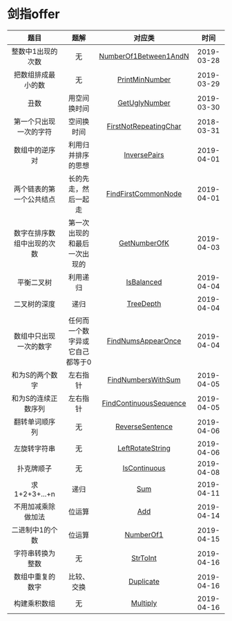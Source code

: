 # 剑指offer

|题目|题解|对应类|时间|
|:---:|:---:|:----:|:---:|
|整数中1出现的次数|无|[NumberOf1Between1AndN](NumberOf1Between1AndN.java)|2019-03-28|
|把数组排成最小的数|无|[PrintMinNumber](PrintMinNumber.java)|2019-03-29|
|丑数|用空间换时间|[GetUglyNumber](GetUglyNumber.java)|2019-03-30|
|第一个只出现一次的字符|空间换时间|[FirstNotRepeatingChar](FirstNotRepeatingChar.java)|2018-03-31|
|数组中的逆序对|利用归并排序的思想|[InversePairs](InversePairs.java)|2019-04-01|
|两个链表的第一个公共结点|长的先走，然后一起走|[FindFirstCommonNode](FindFirstCommonNode.java)|2019-04-01|
|数字在排序数组中出现的次数|第一次出现的和最后一次出现的|[GetNumberOfK](GetNumberOfK.java)|2019-04-03|
|平衡二叉树|利用递归|[IsBalanced](IsBalanced.java)|2019-04-04|
|二叉树的深度|递归|[TreeDepth](TreeDepth.java)|2019-04-04|
|数组中只出现一次的数字|任何而一个数字异或它自己都等于0|[FindNumsAppearOnce](FindNumsAppearOnce.java)|2019-04-04|
|和为S的两个数字|左右指针|[FindNumbersWithSum](FindNumbersWithSum.java)|2019-04-05|
|和为S的连续正数序列|左右指针|[FindContinuousSequence](FindContinuousSequence.java)|2019-04-05|
|翻转单词顺序列|无|[ReverseSentence](ReverseSentence.java)|2019-04-06|
|左旋转字符串|无|[LeftRotateString](LeftRotateString.java)|2019-04-06|
|扑克牌顺子|无|[IsContinuous](IsContinuous.java)|2019-04-08|
|求1+2+3+...+n|递归|[Sum](Sum.java)|2019-04-11|
|不用加减乘除做加法|位运算|[Add](Add.java)|2019-04-14|
|二进制中1的个数|位运算|[NumberOf1](NumberOf1.java)|2019-04-15|
|字符串转换为整数|无|[StrToInt](StrToInt.java)|2019-04-16|
|数组中重复的数字|比较、交换|[Duplicate](Duplicate.java)|2019-04-16|
|构建乘积数组|无|[Multiply](Multiply.java)|2019-04-16|
